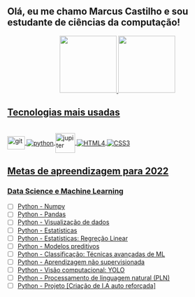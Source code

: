## Olá, eu me chamo Marcus Castilho e sou estudante de ciências da computação!
<div align="center">
  <a href="https://github.com/c4st1lh0">
  <img height="130em" src="https://github-readme-stats.vercel.app/api?username=c4st1lh0&show_icons=true&theme=dracula&include_all_commits=true&count_private=true"/>
  <img height="130em" src="https://github-readme-stats.vercel.app/api/top-langs/?username=c4st1lh0&layout=compact&langs_count=7&theme=dracula"/>
</div>
 
 ## Tecnologias mais usadas
 
 <div style="display: inline_block"><br>
  <img align="center" alt="git" height="30" width="40" src="https://cdn.jsdelivr.net/gh/devicons/devicon/icons/git/git-original.svg">
  <img align="center" alt="python" src="https://img.icons8.com/fluency/40/000000/python.png"/>
   <img align="center" alt="jupiter" height="45" width="45" src="https://img.icons8.com/fluency/96/000000/jupyter.png" />
  <img align="center" alt="HTML4" src="https://img.icons8.com/external-tal-revivo-color-tal-revivo/33/000000/external-html-5-is-a-software-solution-stack-that-defines-the-properties-and-behaviors-of-web-page-logo-color-tal-revivo.png"/>
  <img align="center" alt="CSS3" src="https://img.icons8.com/color/41/000000/css3.png"/>
 </div>

 
 ## Metas de apreendizagem para 2022
  
<div align="left">
 <h3>Data Science e Machine Learning</h3>
 
  - [ ] Python - Numpy
  - [ ] Python - Pandas
  - [ ] Python - Visualização de dados
  - [ ] Python - Estatísticas 
  - [ ] Python - Estatísticas: Regreção Linear
  - [ ] Python - Modelos preditivos
  - [ ] Python - Classificação: Técnicas avançadas de ML
  - [ ] Python - Aprendizagem não supervisionada
  - [ ] Python - Visão computacional: YOLO
  - [ ] Python - Processamento de linguagem natural (PLN)
  - [ ] Python - Projeto [Criação de I.A auto reforçada]
</div>
